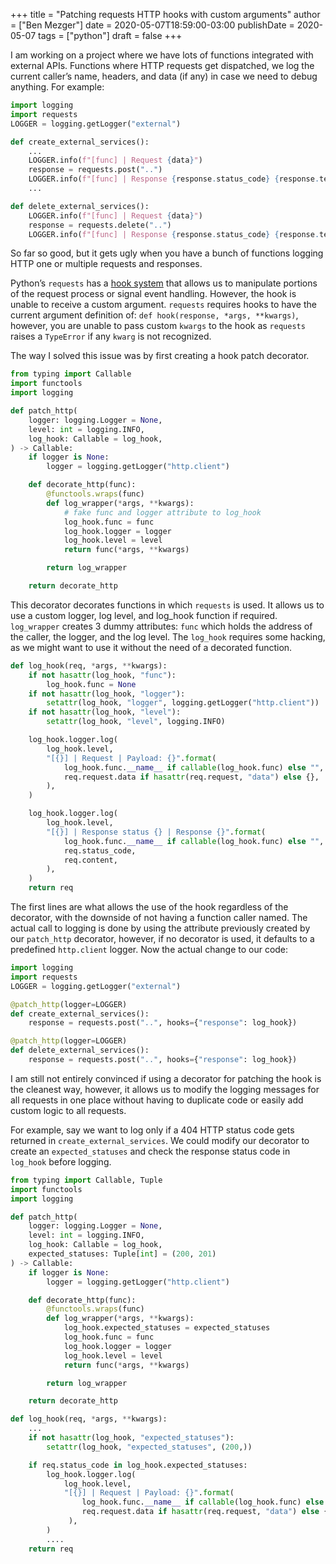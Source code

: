 +++
title = "Patching requests HTTP hooks with custom arguments"
author = ["Ben Mezger"]
date = 2020-05-07T18:59:00-03:00
publishDate = 2020-05-07
tags = ["python"]
draft = false
+++

I am working on a project where we have lots of functions integrated with
external APIs. Functions where HTTP requests get dispatched, we log the current
caller&rsquo;s name, headers, and data (if any) in case we need to debug anything. For
example:

```python
import logging
import requests
LOGGER = logging.getLogger("external")

def create_external_services():
    ...
    LOGGER.info(f"[func] | Request {data}")
    response = requests.post("..")
    LOGGER.info(f"[func] | Response {response.status_code} {response.text}")
    ...

def delete_external_services():
    LOGGER.info(f"[func] | Request {data}")
    response = requests.delete("..")
    LOGGER.info(f"[func] | Response {response.status_code} {response.text}")
```

So far so good, but it gets ugly when you have a bunch of functions logging HTTP
one or multiple requests and responses.

Python&rsquo;s `requests` has a [hook system](https://requests.readthedocs.io/en/master/user/advanced/#event-hooks) that allows us to manipulate portions of
the request process or signal event handling. However, the hook is unable to
receive a custom argument. `requests` requires hooks to have the current
argument definition of: `def hook(response, *args, **kwargs)`, however, you are
unable to pass custom `kwargs` to the hook as `requests` raises a `TypeError` if
any `kwarg` is not recognized.

The way I solved this issue was by first creating a hook patch decorator.

```python
from typing import Callable
import functools
import logging

def patch_http(
    logger: logging.Logger = None,
    level: int = logging.INFO,
    log_hook: Callable = log_hook,
) -> Callable:
    if logger is None:
        logger = logging.getLogger("http.client")

    def decorate_http(func):
        @functools.wraps(func)
        def log_wrapper(*args, **kwargs):
            # fake func and logger attribute to log_hook
            log_hook.func = func
            log_hook.logger = logger
            log_hook.level = level
            return func(*args, **kwargs)

        return log_wrapper

    return decorate_http
```

This decorator decorates functions in which `requests` is used. It allows us to
use a custom logger, log level, and log\_hook function if required. `log_wrapper`
creates 3 dummy attributes: `func` which holds the address of the caller, the
logger, and the log level.
The `log_hook` requires some hacking, as we might want to use it without the
need of a decorated function.

```python
def log_hook(req, *args, **kwargs):
    if not hasattr(log_hook, "func"):
        log_hook.func = None
    if not hasattr(log_hook, "logger"):
        setattr(log_hook, "logger", logging.getLogger("http.client"))
    if not hasattr(log_hook, "level"):
        setattr(log_hook, "level", logging.INFO)

    log_hook.logger.log(
        log_hook.level,
        "[{}] | Request | Payload: {}".format(
            log_hook.func.__name__ if callable(log_hook.func) else "",
            req.request.data if hasattr(req.request, "data") else {},
        ),
    )

    log_hook.logger.log(
        log_hook.level,
        "[{}] | Response status {} | Response {}".format(
            log_hook.func.__name__ if callable(log_hook.func) else "",
            req.status_code,
            req.content,
        ),
    )
    return req
```

The first lines are what allows the use of the hook regardless of the decorator,
with the downside of not having a function caller named. The actual call to
logging is done by using the attribute previously created by our `patch_http`
decorator, however, if no decorator is used, it defaults to a predefined
`http.client` logger.
Now the actual change to our code:

```python
import logging
import requests
LOGGER = logging.getLogger("external")

@patch_http(logger=LOGGER)
def create_external_services():
    response = requests.post("..", hooks={"response": log_hook})

@patch_http(logger=LOGGER)
def delete_external_services():
    response = requests.post("..", hooks={"response": log_hook})
```

I am still not entirely convinced if using a decorator for patching the hook is
the cleanest way, however, it allows us to modify the logging messages for all
requests in one place without having to duplicate code or easily add custom
logic to all requests.

For example, say we want to log only if a 404 HTTP status
code gets returned in `create_external_services`. We could modify our decorator
to create an `expected_statuses` and check the response status code in
`log_hook` before logging.

```python
from typing import Callable, Tuple
import functools
import logging

def patch_http(
    logger: logging.Logger = None,
    level: int = logging.INFO,
    log_hook: Callable = log_hook,
    expected_statuses: Tuple[int] = (200, 201)
) -> Callable:
    if logger is None:
        logger = logging.getLogger("http.client")

    def decorate_http(func):
        @functools.wraps(func)
        def log_wrapper(*args, **kwargs):
            log_hook.expected_statuses = expected_statuses
            log_hook.func = func
            log_hook.logger = logger
            log_hook.level = level
            return func(*args, **kwargs)

        return log_wrapper

    return decorate_http

def log_hook(req, *args, **kwargs):
    ...
    if not hasattr(log_hook, "expected_statuses"):
        setattr(log_hook, "expected_statuses", (200,))

    if req.status_code in log_hook.expected_statuses:
        log_hook.logger.log(
            log_hook.level,
            "[{}] | Request | Payload: {}".format(
                log_hook.func.__name__ if callable(log_hook.func) else "",
                req.request.data if hasattr(req.request, "data") else {},
             ),
        )
        ....
    return req
```
